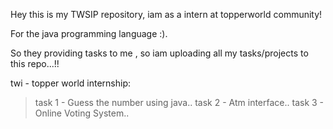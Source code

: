 
Hey this is my TWSIP repository,
iam as a intern at topperworld community!

For the java programming language :).

So they providing tasks to me , 
so iam uploading all my tasks/projects
to this repo...!!

twi - topper world internship:

> task 1 - Guess the number using java..
> task 2 - Atm interface..
> task 3 - Online Voting System..
